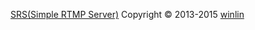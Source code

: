 [SRS(Simple RTMP Server)](https://github.com/winlinvip/simple-rtmp-server) Copyright &copy; 2013-2015 [winlin](mailto:winlin@vip.126.com)